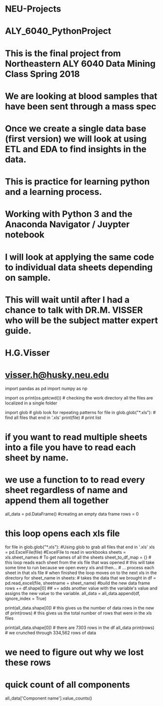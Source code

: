 # NEU-Projects
# ALY_6040_PythonProject
# This is the final project from Northeastern ALY 6040 Data Mining Class Spring 2018
# We are looking at blood samples that have been sent through a mass spec 
# Once we create a single data base (first version) we will look at using ETL and EDA to find insights in the data. 
# This is practice for learning python and a learning process. 
# Working with Python 3 and the Anaconda Navigator / Juypter notebook 

# I will look at applying the same code to individual data sheets depending on sample. 
# This will wait until after I had a chance to talk with DR.M. VISSER who will be the subject matter expert guide.

# H.G.Visser
# visser.h@husky.neu.edu

import pandas as pd
import numpy as np

import os
print(os.getcwd()) # checking the work directory all the files are localized in a single folder

import glob # glob look for repeating patterns
for file in glob.glob("*.xls"): # find all files that end in '.xls'
    print(file) # print list
    
# if you want to read multiple sheets into a file you have to read each sheet by name. 
# we use a function to to read every sheet regardless of name and append them all together
all_data = pd.DataFrame() #creating an empty data frame
rows = 0 
# this loop opens each xls file
for file in glob.glob("*.xls"): #Using glob to grab all files that end in '.xls'
    xls = pd.ExcelFile(file) #ExcelFile to read in workbooks
    sheets = xls.sheet_names # To get names of all the sheets
    sheet_to_df_map = {}
    # this loop reads each sheet from the xls file that was opened
    # this will take some time to run because we open every xls and then...
    # ... process each sheet in that xls file
    # when finished the loop moves on to the next xls in the directory 
    for sheet_name in sheets: # takes the data that we brought in 
        df = pd.read_excel(file, sheetname = sheet_name) #build the new data frame
        rows += df.shape[0]   ## += adds another value with the variable's value and assigns the new value to the variable.
    all_data = all_data.append(df, ignore_index = True)

print(all_data.shape[0]) # this gives us the number of data rows in the new df
print(rows) # this gives us the total number of rows that were in the xls files    

print(all_data.shape[0]) # there are 7303 rows in the df all_data
print(rows) # we crunched through 334,562 rows of data
# we need to figure out why we lost these rows


# quick count of all components
all_data['Component name'].value_counts()
